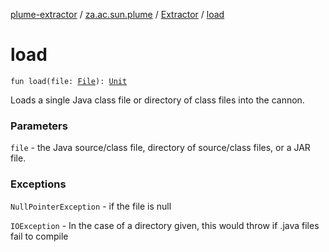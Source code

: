 [plume-extractor](../../index.md) / [za.ac.sun.plume](../index.md) / [Extractor](index.md) / [load](./load.md)

# load

`fun load(file: `[`File`](https://docs.oracle.com/javase/8/docs/api/java/io/File.html)`): `[`Unit`](https://kotlinlang.org/api/latest/jvm/stdlib/kotlin/-unit/index.html)

Loads a single Java class file or directory of class files into the cannon.

### Parameters

`file` - the Java source/class file, directory of source/class files, or a JAR file.

### Exceptions

`NullPointerException` - if the file is null

`IOException` - In the case of a directory given, this would throw if .java files fail to compile